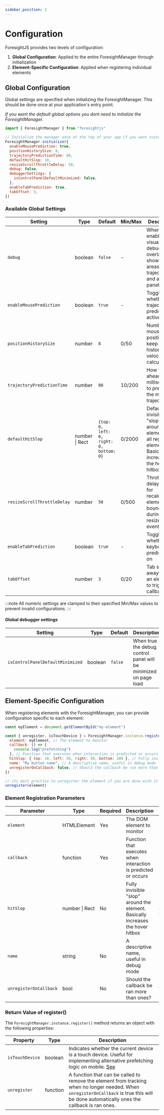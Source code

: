 ```yaml
---
sidebar_position: 2
---
```


# Configuration

ForesightJS provides two levels of configuration:

1. **Global Configuration**: Applied to the entire ForesightManager through initialization
2. **Element-Specific Configuration**: Applied when registering individual elements

## Global Configuration

Global settings are specified when initializing the ForesightManager. This should be done once at your application's entry point.

_If you want the default global options you dont need to initialize the ForesightManager._

```javascript
import { ForesightManager } from "foresightjs"

// Initialize the manager once at the top of your app if you want custom global settings
ForesightManager.initialize({
  enableMousePrediction: true,
  positionHistorySize: 8,
  trajectoryPredictionTime: 80,
  defaultHitSlop: 10,
  resizeScrollThrottleDelay: 50,
  debug: false,
  debuggerSettings: {
    isControlPanelDefaultMinimized: false,
  },
  enableTabPrediction: true,
  tabOffset: 3,
})
```

### Available Global Settings

| Setting                     | Type           | Default                                  | Min/Max | Description                                                                                                      |
| --------------------------- | -------------- | ---------------------------------------- | ------- | ---------------------------------------------------------------------------------------------------------------- |
| `debug`                     | boolean        | `false`                                  | -       | When true, enables visual debugging overlays showing hit areas, trajectories, and a control panel                |
| `enableMousePrediction`     | boolean        | `true`                                   | -       | Toggles whether trajectory prediction is active                                                                  |
| `positionHistorySize`       | number         | `8`                                      | 0/50    | Number of mouse positions to keep in history for velocity calculations                                           |
| `trajectoryPredictionTime`  | number         | `80`                                     | 10/200  | How far ahead (in milliseconds) to predict the mouse trajectory                                                  |
| `defaultHitSlop`            | number \| Rect | `{top: 0, left: 0, right: 0, bottom: 0}` | 0/2000  | Default fully invisible "slop" around elements for all registered elements. Basically increases the hover hitbox |
| `resizeScrollThrottleDelay` | number         | `50`                                     | 0/500   | Throttle delay (in ms) for recalculating element bounds during resize/scroll events                              |
| `enableTabPrediction`       | boolean        | `true`                                   | -       | Toggles whether keyboard prediction is on                                                                        |
| `tabOffset`                 | number         | `3`                                      | 0/20    | Tab stops away from an element to trigger callback                                                               |

:::note
All numeric settings are clamped to their specified Min/Max values to prevent invalid configurations.
:::

#### Global debugger settings

| Setting                          | Type    | Default | Description                                                      |
| -------------------------------- | ------- | ------- | ---------------------------------------------------------------- |
| `isControlPanelDefaultMinimized` | boolean | `false` | When true the debug control panel will be minimized on page load |

## Element-Specific Configuration

When registering elements with the ForesightManager, you can provide configuration specific to each element:

```javascript
const myElement = document.getElementById("my-element")

const { unregister, isTouchDevice } = ForesightManager.instance.register({
  element: myElement, // The element to monitor
  callback: () => {
    console.log("prefetching")
  }, // Function that executes when interaction is predicted or occurs
  hitSlop: { top: 10, left: 50, right: 50, bottom: 100 }, // Fully invisible "slop" around the element. Basically increases the hover hitbox
  name: "My button name", // A descriptive name, useful in debug mode
  unregisterOnCallback: false, // Should the callback be ran more than ones?
})

// its best practice to unregister the element if you are done with it (return of an useEffect in React for example)
unregister(element)
```

### Element Registration Parameters

| Parameter              | Type           | Required | Description                                                                     | Default                             |
| ---------------------- | -------------- | -------- | ------------------------------------------------------------------------------- | ----------------------------------- |
| `element`              | HTMLElement    | Yes      | The DOM element to monitor                                                      |                                     |
| `callback`             | function       | Yes      | Function that executes when interaction is predicted or occurs                  |                                     |
| `hitSlop`              | number \| Rect | No       | Fully invisible "slop" around the element. Basically increases the hover hitbox | 0 or defaultHitSlop from initialize |
| `name`                 | string         | No       | A descriptive name, useful in debug mode                                        | ""                                  |
| `unregisterOnCallback` | bool           | No       | Should the callback be ran more than ones?                                      | true                                |

### Return Value of register()

The `ForesightManager.instance.register()` method returns an object with the following properties:

| Property        | Type     | Description                                                                                                                                                                                 |
| --------------- | -------- | ------------------------------------------------------------------------------------------------------------------------------------------------------------------------------------------- |
| `isTouchDevice` | boolean  | Indicates whether the current device is a touch device. Useful for implementing alternative prefetching logic on mobile. [See](/docs/next/intro#what-about-touch-devices)                   |
| `unregister`    | function | A function that can be called to remove the element from tracking when no longer needed. When `unregisterOnCallback` is true this will be done automatically ones the callback is ran ones. |
